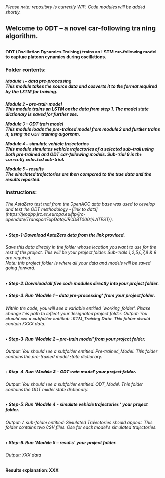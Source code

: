 <h6>Please note: repository is currently WIP. Code modules will be added shortly.
<h2>Welcome to ODT – a novel car-following training algorithm.<h2>
<h4>ODT (Oscillation Dynamics Training) trains an LSTM car-following model to capture platoon dynamics during oscillations.

<h3>Folder contents:

<h5>Module 1 – data pre-processing<br />
This module takes the source data and converts it to the format required by the LSTM for training.<h5>

Module 2 – pre-train model<br />
This module trains an LSTM on the data from step 1. The model state dictionary is saved for 	further use.

Module 3 – ODT train model<br />
This module loads the pre-trained model from module 2 and further trains it, using the ODT training algorithm. 

Module 4 – simulate vehicle trajectories<br />
This module simulates vehicle trajectories of a selected sub-trail using both pre-trained and ODT car-following models. Sub-trial 9 is the currently selected sub-trial.

Module 5 – results<br />
The simulated trajectories are then compared to the true data and the results reported.

<h3>Instructions:

<h6>The AstaZero test trial from the OpenACC data base was used to develop and test the ODT methodology - [link to data](https://jeodpp.jrc.ec.europa.eu/ftp/jrc-opendata/TransportExpData/JRCDBT0001/LATEST/).<br />

<h5>•	Step-1: Download AstaZero data from the link provided. 
<h6>Save this data directly in the folder whose location you want to use for the rest of the project. 
This will be your project folder. Sub-trials 1,2,5,6,7,8 & 9 are required. 
<br />Note: this project folder is where all your data and models will be saved going forward. 

<h5>•	Step-2: Download all five code modules directly into your project folder.

<h5>•	Step-3: Run ‘Module 1 – data pre-processing’ from your project folder.
<h6>Within the code, you will see a variable entitled 'working_folder'. Please change this path to reflect your designated project folder.
Output: You should see a subfolder entitled: LSTM_Training Data. This folder should contain XXXX data.

<h5>•	Step-3: Run ‘Module 2 – pre-train model’ from your project folder. 
<h6>Output: You should see a subfolder entitled: Pre-trained_Model. This folder contains the pre-trained model state dictionary.

<h5>•	Step-4: Run ‘Module 3 – ODT train model’ your project folder.
<h6>Output: You should see a subfolder entitled: ODT_Model. This folder contains the ODT model state dictionary.

<h5>•	Step-5: Run ‘Module 4 - simulate vehicle trajectories ’ your project folder.
<h6>Output: A sub-folder entitled: Simulated Trajectories should appear. This folder contains two CSV files. One for each model's simulated trajectories.

<h5>•	Step-6: Run ‘Module 5 – results’ your project folder.
<h6>Output: XXX data

<h4>Results explanation:
XXX
